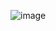 ![image](https://github.com/yangshiteng/StatQuest-Study-Notes/assets/60442877/191b814a-f977-484f-8a40-13400175155e)
